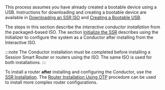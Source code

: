 <!---Interactive Install Overview--->

This process assumes you have already created a bootable device using a USB. Instructions for downloading and creating a bootable device are available in [Downloading an SSR ISO](intro_downloading_iso.md) and [Creating a Bootable USB](intro_creating_bootable_usb.md).

The steps in this section describe the *interactive conductor installation* from the packaged-based ISO. The section [Initialize the SSR](#initialize-the-ssr-node) describes using the Initializer to configure the system as a Conductor after installing from the Interactive ISO. 

:::note
The Conductor installation must be completed before installing a Session Smart Router or routers using the ISO. The same ISO is used for both installations.
:::

To install a router **after** installing and configuring the Conductor, use the [SSR Installation](intro_installation_bootable_media.md#initialize-the-ssr-node). The [Router Installation Using OTP](intro_otp_iso_install.mdx) procedure can be used to install more complex router configurations. 